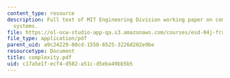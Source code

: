 ```yaml
---
content_type: resource
description: Full text of MIT Engineering Division working paper on complexity in
  systems.
file: https://ol-ocw-studio-app-qa.s3.amazonaws.com/courses/esd-04j-frameworks-and-models-in-engineering-systems-engineering-system-design-spring-2007/c17a5e1fecf4d582a51cd5eba49bb5b5_complexity.pdf
file_type: application/pdf
parent_uid: a9c24229-80cd-1558-6525-3226d202e9be
resourcetype: Document
title: complexity.pdf
uid: c17a5e1f-ecf4-d582-a51c-d5eba49bb5b5
---
```


